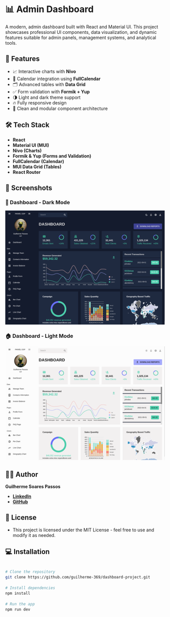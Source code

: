 # 📊 Admin Dashboard

A modern, admin dashboard built with React and Material UI. This project showcases professional UI components, data visualization, and dynamic features suitable for admin panels, management systems, and analytical tools.

## 🚀 Features

- 📈 Interactive charts with **Nivo**
- 📅 Calendar integration using **FullCalendar**
- 🗂️ Advanced tables with **Data Grid**
- ✅ Form validation with **Formik + Yup**
- 🌗 Light and dark theme support
- 🔥 Fully responsive design
- 🧩 Clean and modular component architecture

## 🛠️ Tech Stack

- **React**
- **Material UI (MUI)**
- **Nivo (Charts)**
- **Formik & Yup (Forms and Validation)**
- **FullCalendar (Calendar)**
- **MUI Data Grid (Tables)**
- **React Router**

## 📸 Screenshots

### 🌙 Dashboard - Dark Mode
<img src="./public/Dashboard_Dark.png" width="700">

### 🏠 Dashboard - Light Mode

<img src="./public/Dashboard_Light.png" width="700">

## 🧑‍💻 Author

**Guilherme Soares Passos**
- **<a href="https://www.linkedin.com/in/guilherme-passos369/">LinkedIn</a>**
- **<a href="https://github.com/guilherme-369">GitHub</a>**

## 📜 License
- This project is licensed under the MIT License - feel free to use and modify it as needed.

## 💻 Installation

```bash

# Clone the repository
git clone https://github.com/guilherme-369/dashboard-project.git

# Install dependencies
npm install

# Run the app
npm run dev
